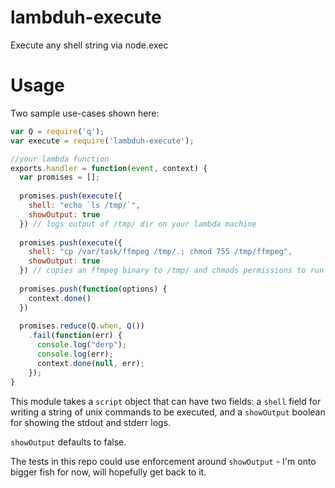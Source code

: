 # lambduh-execute
Execute any shell string via node.exec

# Usage

Two sample use-cases shown here:

```javascript
var Q = require('q');
var execute = require('lambduh-execute');

//your lambda function
exports.handler = function(event, context) {
  var promises = [];
  
  promises.push(execute({
    shell: "echo `ls /tmp/`",
    showOutput: true
  }) // logs output of /tmp/ dir on your lambda machine
  
  promises.push(execute({
    shell: "cp /var/task/ffmpeg /tmp/.; chmod 755 /tmp/ffmpeg",
    showOutput: true
  }) // copies an ffmpeg binary to /tmp/ and chmods permissions to run it
  
  promises.push(function(options) {
    context.done()
  })
  
  promises.reduce(Q.when, Q())
    .fail(function(err) {
      console.log("derp");
      console.log(err);
      context.done(null, err);
    });
}
```

This module takes a `script` object that can have two fields: a `shell` field for writing a string of unix commands to be executed, and a `showOutput` boolean for showing the stdout and stderr logs.

`showOutput` defaults to false.

The tests in this repo could use enforcement around `showOutput` - I'm onto bigger fish for now, will hopefully get back to it.
